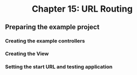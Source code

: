 <h1 align="center">
    Chapter 15: URL Routing
</h1>

## Preparing the example project
### Creating the example controllers
### Creating the View
### Setting the start URL and testing application